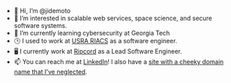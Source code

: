 - 👋 Hi, I’m @jidemoto
- 👀 I’m interested in scalable web services, space science, and secure software systems.
- 🌱 I’m currently learning cybersecurity at Georgia Tech
- 🕒 I used to work at [USRA RIACS](https://riacs.usra.edu/) as a software engineer.
- 🖥️ I currently work at [Ripcord](https://www.ripcord.com/) as a Lead Software Engineer.
- 📫 You can reach me at [LinkedIn](https://www.linkedin.com/in/james-idemoto/)!  I also have a [site with a cheeky domain name that I've neglected](http://james.idemo.to).
